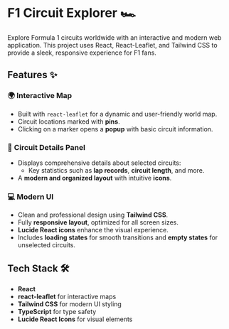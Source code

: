 # F1 Circuit Explorer 🏎️

Explore Formula 1 circuits worldwide with an interactive and modern web application. This project uses React, React-Leaflet, and Tailwind CSS to provide a sleek, responsive experience for F1 fans.



## Features ✨

### 🌍 **Interactive Map**
- Built with `react-leaflet` for a dynamic and user-friendly world map.
- Circuit locations marked with **pins**.  
- Clicking on a marker opens a **popup** with basic circuit information.

### 🏁 **Circuit Details Panel**
- Displays comprehensive details about selected circuits:
  - Key statistics such as **lap records**, **circuit length**, and more.
- A **modern and organized layout** with intuitive **icons**.

### 💻 **Modern UI**
- Clean and professional design using **Tailwind CSS**.
- Fully **responsive layout**, optimized for all screen sizes.
- **Lucide React icons** enhance the visual experience.
- Includes **loading states** for smooth transitions and **empty states** for unselected circuits.



## Tech Stack 🛠️

- **React**
- **react-leaflet** for interactive maps
- **Tailwind CSS** for modern UI styling
- **TypeScript** for type safety
- **Lucide React Icons** for visual elements


